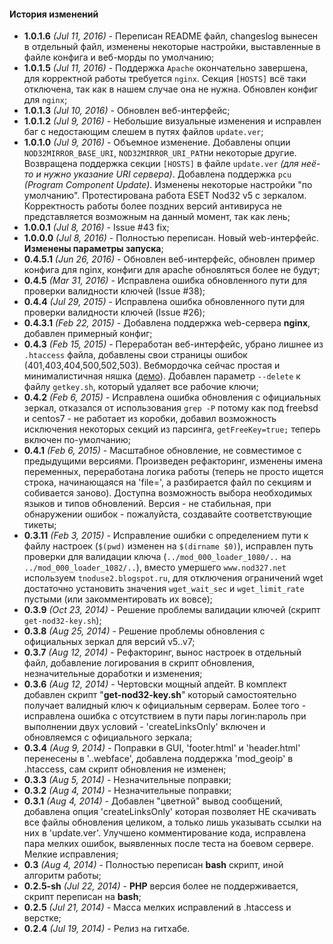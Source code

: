 #### <i class="icon-pencil"></i>История изменений

* **1.0.1.6** *(Jul 11, 2016)* - Переписан README файл, changeslog вынесен в отдельный файл, изменены некоторые настройки, выставленные в файле конфига и веб-морды по умолчанию;
* **1.0.1.5** *(Jul 11, 2016)* - Поддержка `Apache` окончательно завершена, для корректной работы требуется `nginx`. Секция `[HOSTS]` всё таки отключена, так как в нашем случае она не нужна. Обновлен конфиг для `nginx`;
* **1.0.1.3** *(Jul 10, 2016)* - Обновлен веб-интерфейс;
* **1.0.1.2** *(Jul 9, 2016)* - Небольшие визуальные изменения и исправлен баг с недостающим слешем в путях файлов `update.ver`;
* **1.0.1.0** *(Jul 9, 2016)* - Объемное изменение. Добавлены опции `NOD32MIRROR_BASE_URI`, `NOD32MIRROR_URI_PATH`и некоторые другие. Возвращена поддержка секции `[HOSTS]` в файле `update.ver` *(для неё-то и нужно указание URI сервера)*. Добавлена поддержка `pcu` *(Program Component Update)*. Изменены некоторые настройки "по умолчанию". Протестирована работа ESET Nod32 v5 с зеркалом. Корректность работы более поздних версий антивируса не представляется возможным на данный момент, так как лень;
* **1.0.0.1** *(Jul 8, 2016)* - Issue #43 fix;
* **1.0.0.0** *(Jul 8, 2016)* - Полностью переписан. Новый web-интерфейс. **Изменены параметры запуска**;
* **0.4.5.1** *(Jun 26, 2016)* - Обновлен веб-интерфейс, обновлен пример конфига для nginx, конфиги для apache обновляться более не будут;
* **0.4.5** *(Mar 31, 2016)* - Исправлена ошибка обновленного пути для проверки валидности ключей (Issue #38);
* **0.4.4** *(Jul 29, 2015)* - Исправлена ошибка обновленного пути для проверки валидности ключей (Issue #26);
* **0.4.3.1** *(Feb 22, 2015)* - Добавлена поддержка web-сервера **nginx**, добавлен примерный конфиг;
* **0.4.3** *(Feb 15, 2015)* - Переработан веб-интерфейс, убрано лишнее из `.htaccess` файла, добавлены свои страницы ошибок (401,403,404,500,502,503). Вебмордочка сейчас простая и минималистичная няшка ([демо](https://googledrive.com/host/0B8jho7c8kaRhWVBoeTJzVnowUW8/)). Добавлен параметр `--delete` к файлу `getkey.sh`, который удаляет все рабочие ключи;
* **0.4.2** *(Feb 6, 2015)* - Исправлена ошибка обновления с официальных зеркал, отказался от использования `grep -P` потому как под freebsd и centos7 - не работает из коробки, добавил возможность исключения некоторых секций из парсинга, `getFreeKey=true;` теперь включен по-умолчанию;
* **0.4.1** *(Feb 6, 2015)* - Масштабное обновление, не совместимое с предыдущими версиями. Произведен рефакторинг, изменены имена переменных, переработана логика работы (теперь не просто ищется строка, начинающаяся на 'file=', а разбирается файл по секциям и собивается заново). Доступна возможность выбора необходимых языков и типов обновлений. Версия - не стабильная, при обнаружении ошибок - пожалуйста, создавайте соответствующие тикеты;
* **0.3.11** *(Feb 3, 2015)* - Исправление ошибки с определением пути к файлу настроек (`$(pwd)` изменен на `$(dirname $0)`), исправлен путь проверки для валидации ключа (`../mod_000_loader_1080/..` на `../mod_000_loader_1082/..`), вместо умершего `www.nod327.net` используем `tnoduse2.blogspot.ru`, для отключения ограничений wget достаточно установить значения `wget_wait_sec` и `wget_limit_rate` пустыми (или закомментировать их вовсе);
* **0.3.9** *(Oct 23, 2014)* - Решение проблемы валидации ключей (скрипт `get-nod32-key.sh`);
* **0.3.8** *(Aug 25, 2014)* - Решение проблемы обновления с официальных зеркал для версий v5..v7;
* **0.3.7** *(Aug 12, 2014)* - Рефакторинг, вынос настроек в отдельный файл, добавление логирования в скрипт обновления, незначительные доработки и изменения;
* **0.3.6** *(Aug 12, 2014)* - Чертовски мощный апдейт. В комплект добавлен скрипт "**get-nod32-key.sh**" который самостоятельно получает валидный ключ к официальным серверам. Более того - исправлена ошибка с отсутствием в пути пары логин:пароль при выполнении двух условий - 'createLinksOnly' включен и обновляемся с официального зеркала;
* **0.3.4** *(Aug 9, 2014)* - Поправки в GUI, 'footer.html' и 'header.html' перенесены в '.\.webface\', добавлена поддержка 'mod_geoip' в .htaccess, сам скрипт обновления не изменен;
* **0.3.3** *(Aug 5, 2014)* - Незначительные поправки;
* **0.3.2** *(Aug 4, 2014)* - Незначительные поправки;
* **0.3.1** *(Aug 4, 2014)* - Добавлен "цветной" вывод сообщений, добавлена опция 'createLinksOnly' которая позволяет НЕ скачивать все файлы обновления целиком, а только лишь указывать ссылки на них в 'update.ver'. Улучшено комментирование кода, исправлена пара мелких ошибок, выявленных после теста на боевом сервере. Мелкие исправления;
* **0.3** *(Aug 4, 2014)* - Полностью переписан **bash** скрипт, иной алгоритм работы;
* **0.2.5-sh** *(Jul 22, 2014)* - **PHP** версия более не поддерживается, скрипт переписан на **bash**;
* **0.2.5** *(Jul 21, 2014)* - Масса мелких исправлений в .htaccess и верстке;
* **0.2.4** *(Jul 19, 2014)* - Релиз на гитхабе.